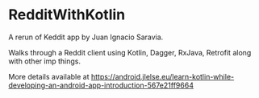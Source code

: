 # RedditWithKotlin
A rerun of Keddit app by Juan Ignacio Saravia.

Walks through a Reddit client using Kotlin, Dagger, RxJava, Retrofit along with other imp things.

More details available at 
https://android.jlelse.eu/learn-kotlin-while-developing-an-android-app-introduction-567e21ff9664
